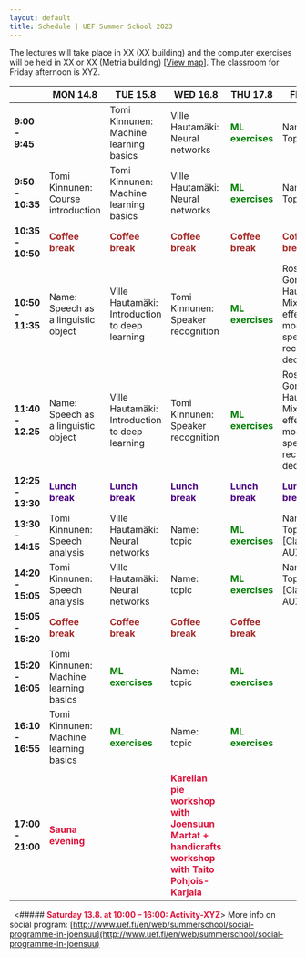 ```yaml
---
layout: default
title: Schedule | UEF Summer School 2023
---
```


The lectures will take place in XX (XX building) and the computer exercises will be held in XX or XX (Metria building) [[View map](photos/uef_map.png)]. The classroom for Friday afternoon is XYZ.

|                   | MON 14.8                                          | TUE 15.8                                                | WED 16.8                                          | THU 17.8                                          | FRI 18.8                                          |
|-------------------|---------------------------------------------------|---------------------------------------------------------|---------------------------------------------------|---------------------------------------------------|---------------------------------------------------|
| **9:00 - 9:45**   |                                                   | Tomi Kinnunen: Machine learning basics                       | Ville Hautamäki: Neural networks                        | <span style="color:green">**ML exercises**</span> | Name: Topic                 |
| **9:50 - 10:35**  | Tomi Kinnunen: Course introduction                     | Tomi Kinnunen: Machine learning basics                       | Ville Hautamäki: Neural networks                        | <span style="color:green">**ML exercises**</span> | Name: Topic                 |
| **10:35 - 10:50** | <span style="color:brown">**Coffee break**</span> | <span style="color:brown">**Coffee break**</span>       | <span style="color:brown">**Coffee break**</span> | <span style="color:brown">**Coffee break**</span>       | <span style="color:brown">**Coffee break**</span> |
| **10:50 - 11:35** | Name: Speech as a linguistic object             | Ville Hautamäki: Introduction to deep learning                | Tomi Kinnunen: Speaker recognition                     | <span style="color:green">**ML exercises**</span> | Rosa González Hautamäki: Mixed effects modeling of speaker recognition decisions |
| **11:40 - 12.25** | Name: Speech as a linguistic object             | Ville Hautamäki: Introduction to deep learning                | Tomi Kinnunen: Speaker recognition                     | <span style="color:green">**ML exercises**</span> | Rosa González Hautamäki: Mixed effects modeling of speaker recognition decisions |
| **12:25 - 13:30** | <span style="color:indigo">**Lunch break**</span> | <span style="color:indigo">**Lunch break**</span>       | <span style="color:indigo">**Lunch break**</span> | <span style="color:indigo">**Lunch break**</span>       | <span style="color:indigo">**Lunch break**</span>   |
| **13:30 - 14:15** | Tomi Kinnunen: Speech analysis                         | Ville Hautamäki: Neural networks                              | Name: topic                | <span style="color:green">**ML exercises**</span> | Name: Topic [Classroom: AUXYX]  |
| **14:20 - 15:05** | Tomi Kinnunen: Speech analysis                         | Ville Hautamäki: Neural networks                              | Name: topic                 | <span style="color:green">**ML exercises**</span> | Name: Topic [Classroom: AUXYZ]  |
| **15:05 - 15:20** | <span style="color:brown">**Coffee break**</span> | <span style="color:brown">**Coffee break**</span>       | <span style="color:brown">**Coffee break**</span> | <span style="color:brown">**Coffee break**</span>       |  |
| **15:20 - 16:05** | Tomi Kinnunen: Machine learning basics                 | <span style="color:green">**ML exercises**</span> | Name: topic                                               | <span style="color:green">**ML exercises**</span> |   |
| **16:10 - 16:55** | Tomi Kinnunen: Machine learning basics                 | <span style="color:green">**ML exercises**</span> | Name: topic                                               | <span style="color:green">**ML exercises**</span> |   |
|                   |                                                   |                                                         |                                                   |                                                         |                                                   |
| **17:00 - 21:00**       | <span style="color:crimson">**Sauna evening**</span>          |                                                         | <span style="color:crimson">**Karelian pie workshop with Joensuun Martat + handicrafts workshop with Taito Pohjois-Karjala**</span>                                                                        |                                                   |                                                   |

&nbsp;
<##### <span style="color:crimson">**Saturday 13.8. at 10:00 – 16:00: Activity-XYZ**</span>>
More info on social program: [http://www.uef.fi/en/web/summerschool/social-programme-in-joensuu](http://www.uef.fi/en/web/summerschool/social-programme-in-joensuu)
&nbsp;

